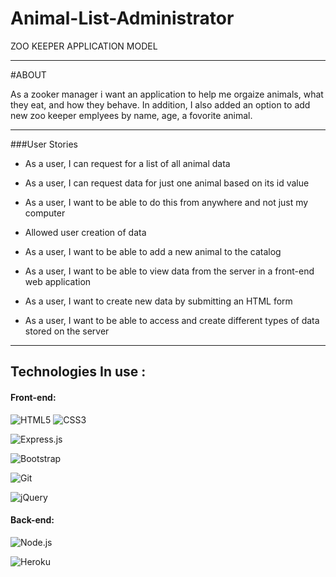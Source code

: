 # Animal-List-Administrator

ZOO KEEPER APPLICATION MODEL

___________________________________________________________________________________________________________________________________________________________________

#ABOUT

As a zooker manager i want an application to help me orgaize animals, what they eat, and how they behave. In addition, I also added an option to add new zoo keeper emplyees by name, age, a fovorite animal.

__________________________________________________________________________________________________________________________________________________________________


###User Stories

- As a user, I can request for a list of all animal data

- As a user, I can request data for just one animal based on its id value

- As a user, I want to be able to do this from anywhere and not just my computer

- Allowed user creation of data

- As a user, I want to be able to add a new animal to the catalog

- As a user, I want to be able to view data from the server in a front-end web application

- As a user, I want to create new data by submitting an HTML form

- As a user, I want to be able to access and create different types of data stored on the server

___________________________________________________________________________________________________________________________________________________________________

## Technologies In use :
  
  #### Front-end:
 
![HTML5](https://img.shields.io/badge/html5-%23E34F26.svg?logo=html5&logoColor=white&style=for-the-badge)
![CSS3](https://img.shields.io/badge/css3-%231572B6.svg?logo=css3&logoColor=white&style=for-the-badge)

  
 ![Express.js](https://img.shields.io/badge/express.js-%23404d59.svg?logo=express&logoColor=%2361DAFB&style=for-the-badge)

![Bootstrap](https://img.shields.io/badge/bootstrap-%23563D7C.svg?logo=bootstrap&logoColor=white&style=for-the-badge)
	
![Git](https://img.shields.io/badge/git-%23F05033.svg?logo=git&logoColor=white&style=for-the-badge)
	
![jQuery](https://img.shields.io/badge/jquery-%230769AD.svg?logo=jquery&logoColor=white&style=for-the-badge)
  



#### Back-end:
 ![Node.js ](https://img.shields.io/badge/node.js-6DA55F?logo=node.js&logoColor=white&style=for-the-badge)

![Heroku](https://img.shields.io/badge/-Heroku-430098?style=flat-square&logo=heroku&logoColor=ffffff)
  
